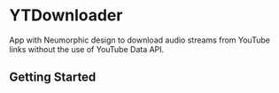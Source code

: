 # YTDownloader

App with Neumorphic design to download audio streams from YouTube links without the use of YouTube Data API.

## Getting Started
